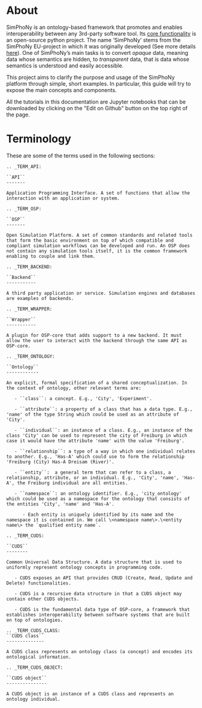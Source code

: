 # About

SimPhoNy is an ontology-based framework that promotes and enables interoperability between any 3rd-party software tool.
Its [core functionality](https://github.com/simphony/osp-core) is an open-source python project.
The name ‘SimPhoNy’ stems from the SimPhoNy EU-project in which it was originally developed
(See more details [here](https://www.simphony-project.eu/)). 
One of SimPhoNy’s main tasks is to convert *opaque* data, meaning data whose semantics are hidden, to *transparent* data, that is data whose semantics is understood and easily accessible.

This project aims to clarify the purpose and usage of the SimPhoNy platform through simple, short examples.
In particular, this guide will try to expose the main concepts and components.

All the tutorials in this documentation are Jupyter notebooks that can be downloaded
by clicking on the "Edit on Github" button on the top right of the page.

# Terminology
These are some of the terms used in the following sections:

```eval_rst
.. _TERM_API:

``API``
-------

Application Programming Interface. A set of functions that allow the interaction with an application or system.

.. _TERM_OSP:

``OSP``
-------

Open Simulation Platform. A set of common standards and related tools that form the basic environment on top of which compatible and compliant simulation workflows can be developed and run. An OSP does not contain any simulation tools itself, it is the common framework enabling to couple and link them.

.. _TERM_BACKEND:

``Backend``
-----------

A third party application or service. Simulation engines and databases are examples of backends.

.. _TERM_WRAPPER:

``Wrapper``
-----------

A plugin for OSP-core that adds support to a new backend. It must allow the user to interact with the backend through the same API as OSP-core.

.. _TERM_ONTOLOGY:

``Ontology``
------------

An explicit, formal specification of a shared conceptualization. In the context of ontology, other relevant terms are:

   - ``class``: a concept. E.g., 'City', 'Experiment'.

   - ``attribute``: a property of a class that has a data type. E.g., 'name' of the type String which could be used as an attribute of 'City'.

   - ``individual``: an instance of a class. E.g., an instance of the class 'City' can be used to represent the city of Freiburg in which case it would have the attribute 'name' with the value 'Freiburg'.

   - ``relationship``: a type of a way in which one individual relates to another. E.g., 'Has-A' which could use to form the relationship 'Freiburg (City) Has-A Dreisam (River)'.

   - ``entity``:  a general term that can refer to a class, a relationship, attribute, or an individual. E.g., 'City', 'name', 'Has-A', the Freiburg individual are all entities.

   - ``namespace``: an ontology identifier. E.g., 'city_ontology' which could be used as a namespace for the ontology that consists of the entities 'City', 'name' and 'Has-A'.

      - Each entity is uniquely identified by its name and the namespace it is contained in. We call \<namespace name\>.\<entity name\> the `qualified entity name`.

.. _TERM_CUDS:

``CUDS``
--------

Common Universal Data Structure. A data structure that is used to uniformly represent ontology concepts in programming code.

   - CUDS exposes an API that provides CRUD (Create, Read, Update and Delete) functionalities.

   - CUDS is a recursive data structure in that a CUDS object may contain other CUDS objects.

   - CUDS is the fundamental data type of OSP-core, a framework that establishes interoperability between software systems that are built on top of ontologies.

.. _TERM_CUDS_CLASS:
``CUDS class``
--------------

A CUDS class represents an ontology class (a concept) and encodes its ontological information.

.. _TERM_CUDS_OBJECT:

``CUDS object``
---------------

A CUDS object is an instance of a CUDS class and represents an ontology individual.
```
